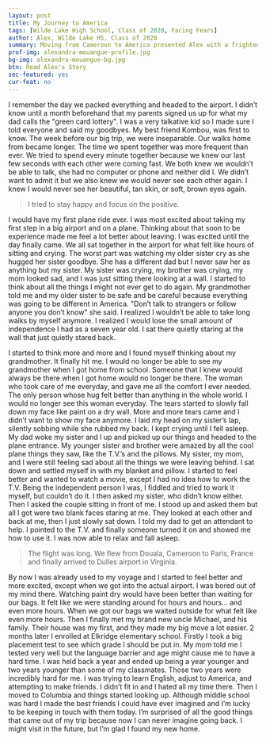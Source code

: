 ```yaml
---
layout: post
title: My Journey to America
tags: [Wilde Lake High School, Class of 2020, Facing Fears] 
author: Alex, Wilde Lake HS, Class of 2020
summary: Moving from Cameroon to America presented Alex with a frightening array of challenges as well as an abundance of tremendous friendships. 
prof-img: alexandra-mouangue-profile.jpg
bg-img: alexandra-mouangue-bg.jpg
btn: Read Alex's Story
sec-featured: yes
cur-feat: no
---
```


I remember the day we packed everything and headed to the airport. I didn’t know until a month beforehand that my parents signed us up for what my dad calls the "green card lottery". I was a very talkative kid so I made sure I told everyone and said my goodbyes. My best friend Kombou, was first to know. The week before our big trip, we were inseparable. Our walks home from became longer. The time we spent together was more frequent than ever. We tried to spend every minute together because we knew our last few seconds with each other were coming fast. We both knew we wouldn’t be able to talk, she had no computer or phone and neither did I. We didn’t want to admit it but we also knew we would never see each other again. I knew I would never see her beautiful, tan skin, or soft, brown eyes again. 

> I tried to stay happy and focus on the positive. 

I would have my first plane ride ever. I was most excited about taking my first step in a big airport and on a plane. Thinking about that soon to be experience made me feel a lot better about leaving. I was excited until the day finally came. We all sat together in the airport for what felt like hours of sitting and crying. The worst part was watching my older sister cry as she hugged her sister goodbye. She has a different dad but I never saw her as anything but my sister. My sister was crying, my brother was crying, my mom looked sad, and I was just sitting there looking at a wall. I started to think about all the things I might not ever get to do again. My grandmother told me and my older sister to be safe and be careful because everything was going to be different in America. "Don’t talk to strangers or follow anyone you don’t know" she said. I realized I wouldn’t be able to take long walks by myself anymore. I realized I would lose the small amount of independence I had as a seven year old. I sat there quietly staring at the wall that just quietly stared back. 

I started to think more and more and I found myself thinking about my grandmother. It finally hit me. I would no longer be able to see my grandmother when I got home from school. Someone that I knew would always be there when I got home would no longer be there. The woman who took care of me everyday, and gave me all the comfort I ever needed. The only person whose hug felt better than anything in the whole world. I would no longer see this woman everyday. The tears started to slowly fall down my face like paint on a dry wall. More and more tears came and I didn’t want to show my face anymore. I laid my head on my sister’s lap, silently sobbing while she rubbed my back. I kept crying until I fell asleep. My dad woke my sister and I up and picked up our things and headed to the plane entrance. My younger sister and brother were amazed by all the cool plane things they saw, like the T.V.’s and the pillows. My sister, my mom, and I were still feeling sad about all the things we were leaving behind. I sat down and settled myself in with my blanket and pillow. I started to feel better and wanted to watch a movie, except I had no idea how to work the T.V. Being the independent person I was, I fiddled and tried to work it myself, but couldn’t do it. I then asked my sister, who didn’t know either. Then I asked the couple sitting in front of me. I stood up and asked them but all I got were two blank faces staring at me. They looked at each other and back at me, then I just slowly sat down. I told my dad to get an attendant to help. I pointed to the T.V. and finally someone turned it on and showed me how to use it. I was now able to relax and fall asleep. 

> The flight was long. We flew from Douala, Cameroon to Paris, France and finally arrived to Dulles airport in Virginia. 

By now I was already used to my voyage and I started to feel better and more excited, except when we got into the actual airport. I was bored out of my mind there. Watching paint dry would have been better than waiting for our bags. It felt like we were standing around for hours and hours... and even more hours. When we got our bags we waited outside for what felt like even more hours. Then I finally met my brand new uncle Michael, and his family. Their house was my first, and they made my big move a lot easier. 2 months later I enrolled at Elkridge elementary school. Firstly I took a big placement test to see which grade I should be put in. My mom told me I tested very well but the language barrier and age might cause me to have a hard time. I was held back a year and ended up being a year younger and two years younger than some of my classmates. Those two years were incredibly hard for me. I was trying to learn English, adjust to America, and attempting to make friends. I didn’t fit in and I hated all my time there. Then I moved to Columbia and things started looking up. Although middle school was hard I made the best friends I could have ever imagined and I’m lucky to be keeping in touch with them today. I’m surprised of all the good things that came out of my trip because now I can never imagine going back. I might visit in the future, but I’m glad I found my new home.
